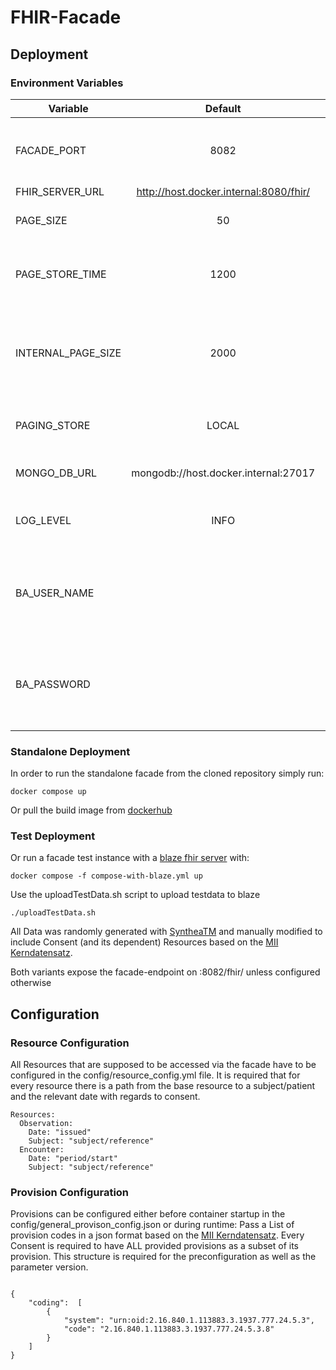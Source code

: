 # FHIR-Facade

## Deployment

### Environment Variables

| Variable                      | Default                       | Function                      | Comment                       |
|-------------------------------|:-----------------------------:|:-----------------------------:|:-----------------------------:|
| FACADE_PORT | 8082 | Port on which the Fhir-Facade is available | |
| FHIR_SERVER_URL               | http://host.docker.internal:8080/fhir/   | | |
| PAGE_SIZE | 50 | Number of entries per result page | |
| PAGE_STORE_TIME | 1200 | Seconds after which queried pages are discarded | |
| INTERNAL_PAGE_SIZE | 2000 | Number of loaded resources, before internal paging is used||
| PAGING_STORE | LOCAL | Use local storage or MongoDb for paging | Valid values: LOCAL / MONGO |
| MONGO_DB_URL | mongodb://host.docker.internal:27017 | MongoDB Connection String | |
| LOG_LEVEL | INFO | Determines the amount of console output | Valid values: INFO / DEBUG |
| BA_USER_NAME | | BasicAuth username if required for the connection to the fhir server | |
| BA_PASSWORD | | BasicAuth password if required for the connection to the fhir server | |


### Standalone Deployment

In order to run the standalone facade from the cloned repository simply run: 

`docker compose up`

Or pull the build image from [dockerhub](https://hub.docker.com/repository/docker/boehmdo/fhir-facade)

### Test Deployment

Or run a facade test instance with a [blaze fhir server](https://github.com/samply/blaze) with:

`docker compose -f compose-with-blaze.yml up`


Use the uploadTestData.sh script to upload testdata to blaze

`./uploadTestData.sh`

All Data was randomly generated with [SyntheaTM](https://github.com/synthetichealth/synthea) and manually modified to include Consent (and its dependent) Resources based on the [MII Kerndatensatz](https://simplifier.net/packages/de.medizininformatikinitiative.kerndatensatz.consent/1.0.0-ballot1).

Both variants expose the facade-endpoint on :8082/fhir/ unless configured otherwise

## Configuration

### Resource Configuration
All Resources that are supposed to be accessed via the facade have to be configured in the config/resource_config.yml file. It is required that for every resource there is a path from the base resource to a subject/patient and the relevant date with regards to consent.

```
Resources:
  Observation:
    Date: "issued"
    Subject: "subject/reference"
  Encounter:
    Date: "period/start"
    Subject: "subject/reference"
```

### Provision Configuration
Provisions can be configured either before container startup in the config/general_provison_config.json or during runtime:
Pass a List of provision codes in a json format based on the [MII Kerndatensatz](https://simplifier.net/packages/de.medizininformatikinitiative.kerndatensatz.consent/1.0.0-ballot1).
Every Consent is required to have ALL provided provisions as a subset of its provision. This structure is required for the preconfiguration as well as the parameter version.


<code>
{
    "coding":  [
        {
            "system": "urn:oid:2.16.840.1.113883.3.1937.777.24.5.3",
            "code": "2.16.840.1.113883.3.1937.777.24.5.3.8"
        }
    ]   
}
</code>
